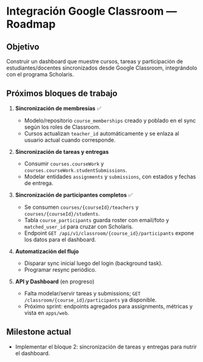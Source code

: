 # Integración Google Classroom — Roadmap

## Objetivo
Construir un dashboard que muestre cursos, tareas y participación de estudiantes/docentes sincronizados desde Google Classroom, integrándolo con el programa Scholaris.

## Próximos bloques de trabajo

1. **Sincronización de membresías** ✅
   - Modelo/repositorio `course_memberships` creado y poblado en el sync según los roles de Classroom.
   - Cursos actualizan `teacher_id` automáticamente y se enlaza al usuario actual cuando corresponde.

2. **Sincronización de tareas y entregas**
   - Consumir `courses.courseWork` y `courses.courseWork.studentSubmissions`.
   - Modelar entidades `assignments` y `submissions`, con estados y fechas de entrega.

3. **Sincronización de participantes completos** ✅
   - Se consumen `courses/{courseId}/teachers` y `courses/{courseId}/students`.
   - Tabla `course_participants` guarda roster con email/foto y `matched_user_id` para cruzar con Scholaris.
   - Endpoint `GET /api/v1/classroom/{course_id}/participants` expone los datos para el dashboard.

4. **Automatización del flujo**
   - Disparar sync inicial luego del login (background task).
   - Programar resync periódico.

5. **API y Dashboard** (en progreso)
   - Falta modelar/servir tareas y submissions; `GET /classroom/{course_id}/participants` ya disponible.
   - Próximo sprint: endpoints agregados para assignments, métricas y vista en `apps/web`.

## Milestone actual
- Implementar el bloque 2: sincronización de tareas y entregas para nutrir el dashboard.
